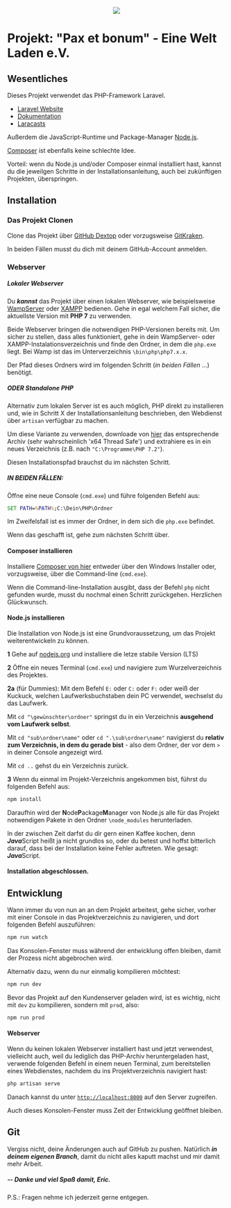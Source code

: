 <p align="center"><img src="https://laravel.com/assets/img/components/logo-laravel.svg"></p>

# Projekt: "Pax et bonum" - Eine Welt Laden e.V.

## Wesentliches
Dieses Projekt verwendet das PHP-Framework Laravel.

- [Laravel Website](https://laravel.com/)
- [Dokumentation](https://laravel.com/docs/5.5)
- [Laracasts](https://laracasts.com/)

Außerdem die JavaScript-Runtime und Package-Manager [Node.js](https://nodejs.org/de/).

[Composer] ist ebenfalls keine schlechte Idee.

Vorteil: wenn du Node.js und/oder Composer einmal installiert hast, kannst du die jeweilgen Schritte in der Installationsanleitung, auch bei zukünftigen Projekten, überspringen.

## Installation
### Das Projekt Clonen
Clone das Projekt über [GitHub Dextop](https://desktop.github.com/) oder vorzugsweise [GitKraken](https://www.gitkraken.com/).

In beiden Fällen musst du dich mit deinem GitHub-Account anmelden.

### Webserver

##### Lokaler Webserver
Du _**kannst**_ das Projekt über einen lokalen Webserver, wie beispielsweise [WampServer](http://wampserver.aviatechno.net/) oder [XAMPP](https://www.apachefriends.org/de/index.html) bedienen. Gehe in egal welchem Fall sicher, die aktuellste Version mit **PHP 7** zu verwenden.

Beide Webserver bringen die notwendigen PHP-Versionen bereits mit. Um sicher zu stellen, dass alles funktioniert, gehe in dein WampServer- oder XAMPP-Instalationsverzeichnis und finde den Ordner, in dem die `php.exe` liegt. Bei Wamp ist das im Unterverzeichnis `\bin\php\php7.x.x`.

Der Pfad dieses Ordners wird im folgenden Schritt (_in beiden Fällen_ ...) benötigt.

##### _**ODER**_ Standalone PHP
Alternativ zum lokalen Server ist es auch möglich, PHP direkt zu installieren und, wie in Schritt X der Installationsanleitung beschrieben, den Webdienst über ``artisan`` verfügbar zu machen.

Um diese Variante zu verwenden, downloade von [hier](http://windows.php.net/download/) das entsprechende Archiv (sehr wahrscheinlich 'x64 Thread Safe') und extrahiere es in ein neues Verzeichnis (z.B. nach `"C:\Programme\PHP 7.2"`).

Diesen Installationspfad brauchst du im nächsten Schritt.

##### _IN BEIDEN FÄLLEN:_

Öffne eine neue Console (`cmd.exe`) und führe folgenden Befehl aus:
````bat
SET PATH=%PATH%;C:\Dein\PHP\Ordner
````
Im Zweifelsfall ist es immer der Ordner, in dem sich die `php.exe` befindet.

Wenn das geschafft ist, gehe zum nächsten Schritt über.

#### Composer installieren

Installiere [Composer von hier][Composer] entweder über den Windows Installer oder, vorzugsweise, über die Command-line (`cmd.exe`).

Wenn die Command-line-Installation ausgibt, dass der Befehl `php` nicht gefunden wurde, musst du nochmal einen Schritt zurückgehen. Herzlichen Glückwunsch.

#### Node.js installieren

Die Installation von Node.js ist eine Grundvoraussetzung, um das Projekt weiterentwickeln zu können.

**1** Gehe auf [nodejs.org](https://nodejs.org/de/) und installiere die letze stabile Version (LTS)

**2** Öffne ein neues Terminal (`cmd.exe`) und navigiere zum Wurzelverzeichnis des Projektes.

**2a** (für Dummies): Mit dem Befehl ``E:`` oder ``C:`` oder ``F:`` oder weiß der Kuckuck, welchen Laufwerksbuchstaben dein PC verwendet, wechselst du das Laufwerk.

Mit ``cd "\gewünschter\ordner"`` springst du in ein Verzeichnis **ausgehend vom Laufwerk selbst**.

Mit ``cd "sub\ordner\name"`` oder ``cd ".\sub\ordner\name"`` navigierst du **relativ zum Verzeichnis, in dem du gerade bist** - also dem Ordner, der vor dem `>` in deiner Console angezeigt wird. 

Mit ``cd ..`` gehst du ein Verzeichnis zurück.

**3** Wenn du einmal im Projekt-Verzeichnis angekommen bist, führst du folgenden Befehl aus:

````bat
npm install
````

Daraufhin wird der **N**ode**P**ackage**M**anager von Node.js alle für das Projekt notwendigen Pakete in den Ordner ``\node_modules`` herunterladen.

In der zwischen Zeit darfst du dir gern einen Kaffee kochen, denn ***Java***Script heißt ja nicht grundlos so, oder du betest und hoffst bitterlich darauf, dass bei der Installation keine Fehler auftreten. Wie gesagt: ***Java***Script.

#### Installation abgeschlossen.

## Entwicklung

Wann immer du von nun an an dem Projekt arbeitest, gehe sicher, vorher mit einer Console in das Projektverzeichnis zu navigieren, und dort folgenden Befehl auszuführen:

````bat
npm run watch
````

Das Konsolen-Fenster muss während der entwicklung offen bleiben, damit der Prozess nicht abgebrochen wird.

Alternativ dazu, wenn du nur einmalig kompilieren möchtest:

````bat
npm run dev
````

Bevor das Projekt auf den Kundenserver geladen wird, ist es wichtig, nicht mit `dev` zu kompilieren, sondern mit `prod`, also:

````bat
npm run prod
````

#### Webserver

Wenn du keinen lokalen Webserver installiert hast und jetzt verwendest, vielleicht auch, weil du lediglich das PHP-Archiv heruntergeladen hast, verwende folgenden Befehl in einem neuen Terminal, zum bereitstellen eines Webdienstes, nachdem du ins Projektverzeichnis navigiert hast:

````bat
php artisan serve
````

Danach kannst du unter [`http://localhost:8000`](http://localhost:8000) auf den Server zugreifen.

Auch dieses Konsolen-Fenster muss Zeit der Entwicklung geöffnet bleiben.

## Git
Vergiss nicht, deine Änderungen auch auf GitHub zu pushen.
Natürlich ***in deinem eigenen Branch***, damit du nicht alles kaputt machst und mir damit mehr Arbeit.

##### -- Danke und viel Spaß damit, Eric.

P.S.: Fragen nehme ich jederzeit gerne entgegen.

[Composer]: https://getcomposer.org/download/
